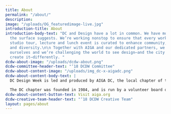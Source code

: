 ```yaml
---
title: About
permalink: "/about/"
description: 
image: "/uploads/OG_featuredimage-live.jpg"
introduction-title: About
introduction-body-text: "DC and Design have a lot in common. We have more depth than
  the surface suggests. We’re working nonstop to ensure that every workshop, panel,
  studio tour, lecture and lunch event is curated to enhance community, connectivity,
  and diversity.\n\n Together with AIGA and our dedicated partners, we’re challenging
  ourselves and we’re challenging the world to see design—and the city in which we
  create it—differently. "
dcdw-about-image: "/uploads/dcdw-about.png"
dcdw-committee-header-text: "‘18 DCDW Committee"
dcdw-about-content-image: "/uploads/img_dc-x-aigadc.png"
dcdw-about-content-body-text: |
  DC Design Week is led and produced by AIGA DC, the local chapter of the professional association for design. AIGA advances design as a professional craft, strategic advancement, and vital cultural force.

  The DC chapter was founded in 1984, and is run by a volunteer board of directors. With over 1,230 members, AIGA DC is the fifth largest and one of the oldest chapters in the nation. We strive to cultivate, connect and celebrate the diverse work and people that make up our DC creative community.
dcdw-about-content-button-text: Visit aiga.org
dcdw-creative-team-header-text: "‘18 DCDW Creative Team"
layout: pages/about
---
```



